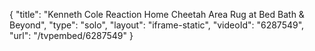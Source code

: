 {
    "title": "Kenneth Cole Reaction Home Cheetah Area Rug at Bed Bath & Beyond",
    "type": "solo",
    "layout": "iframe-static",
    "videoId": "6287549",
    "url": "\/tvpembed\/6287549"
}